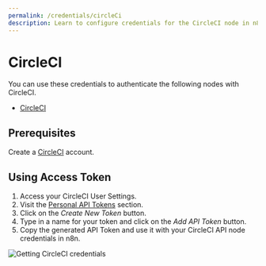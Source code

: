 ```yaml
---
permalink: /credentials/circleCi
description: Learn to configure credentials for the CircleCI node in n8n
---
```


# CircleCI

You can use these credentials to authenticate the following nodes with CircleCI.
- [CircleCI](../../nodes-library/nodes/CircleCI/README.md)


## Prerequisites

Create a [CircleCI](https://circleci.com/) account.

## Using Access Token

1. Access your CircleCI User Settings.
2. Visit the [Personal API Tokens](https://app.circleci.com/settings/user/tokens) section.
3. Click on the *Create New Token* button.
4. Type in a name for your token and click on the *Add API Token* button.
5. Copy the generated API Token and use it with your CircleCI API node credentials in n8n.

![Getting CircleCI credentials](REDACTED)
